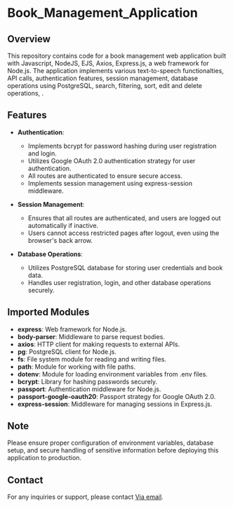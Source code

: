 # Book_Management_Application

## Overview
This repository contains code for a book management web application built with Javascript, NodeJS, EJS, Axios, Express.js, a web framework for Node.js. The application implements various text-to-speech functionalties, API calls, authentication features, session management, database operations using PostgreSQL, search, filtering, sort, edit and delete operations, .

## Features
- **Authentication**: 
  - Implements bcrypt for password hashing during user registration and login.
  - Utilizes Google OAuth 2.0 authentication strategy for user authentication.
  - All routes are authenticated to ensure secure access.
  - Implements session management using express-session middleware.

- **Session Management**:
  - Ensures that all routes are authenticated, and users are logged out automatically if inactive.
  - Users cannot access restricted pages after logout, even using the browser's back arrow.

- **Database Operations**:
  - Utilizes PostgreSQL database for storing user credentials and book data.
  - Handles user registration, login, and other database operations securely.

## Imported Modules
- **express**: Web framework for Node.js.
- **body-parser**: Middleware to parse request bodies.
- **axios**: HTTP client for making requests to external APIs.
- **pg**: PostgreSQL client for Node.js.
- **fs**: File system module for reading and writing files.
- **path**: Module for working with file paths.
- **dotenv**: Module for loading environment variables from .env files.
- **bcrypt**: Library for hashing passwords securely.
- **passport**: Authentication middleware for Node.js.
- **passport-google-oauth20**: Passport strategy for Google OAuth 2.0.
- **express-session**: Middleware for managing sessions in Express.js.

## Note
Please ensure proper configuration of environment variables, database setup, and secure handling of sensitive information before deploying this application to production.

## Contact
For any inquiries or support, please contact [Via email](mailto:obinnaakamadu@gmail.com).

